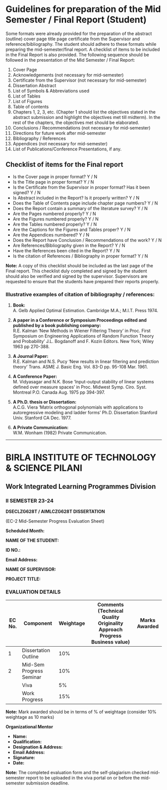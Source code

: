# Guidelines for preparation of the Mid Semester / Final Report (Student)

Some formats were already provided for the preparation of the abstract (outline) cover page title page certificate from the Supervisor and reference/bibliography. The student should adhere to these formats while preparing the mid-semester/final report. A checklist of items to be included in the Final Report is also provided. The following sequence should be followed in the presentation of the Mid Semester / Final Report:

1. Cover Page
2. Acknowledgements (not necessary for mid-semester)
3. Certificate from the Supervisor (not necessary for mid-semester)
4. Dissertation Abstract
5. List of Symbols & Abbreviations used
6. List of Tables
7. List of Figures
8. Table of contents
9. Chapters 1, 2, 3, etc. (Chapter 1 should list the objectives stated in the abstract submission and highlight the objectives met till midterm). In the rest of the chapters, the objectives met should be elaborated.
10. Conclusions / Recommendations (not necessary for mid-semester)
11. Directions for future work after mid-semester
12. Bibliography / References
13. Appendices (not necessary for mid-semester)
14. List of Publications/Conference Presentations, if any.

## Checklist of items for the Final report

- Is the Cover page in proper format? Y / N
- Is the Title page in proper format? Y / N
- Is the Certificate from the Supervisor in proper format? Has it been signed? Y / N
- Is Abstract included in the Report? Is it properly written? Y / N
- Does the Table of Contents page include chapter page numbers? Y / N
- Does the Report contain a summary of the literature survey? Y / N
- Are the Pages numbered properly? Y / N
- Are the Figures numbered properly? Y / N
- Are the Tables numbered properly? Y / N
- Are the Captions for the Figures and Tables proper? Y / N
- Are the Appendices numbered? Y / N
- Does the Report have Conclusion / Recommendations of the work? Y / N
- Are References/Bibliography given in the Report? Y / N
- Have the References been cited in the Report? Y / N
- Is the citation of References / Bibliography in proper format? Y / N

**Note:** A copy of this checklist should be included as the last page of the Final report. This checklist duly completed and signed by the student should also be verified and signed by the supervisor. Supervisors are requested to ensure that the students have prepared their reports properly.

### Illustrative examples of citation of bibliography / references:

1. **Book:**  
   A. Gelb Applied Optimal Estimation. Cambridge M.A.; M.I.T. Press 1974.

2. **A paper in a Conference or Symposium Proceedings edited and published by a book publishing company:**  
   R.E. Kalman ‘New Methods in Wiener Filtering Theory’ in Proc. First Symposium on Engineering Applications of Random Function Theory and Probability’ J.L. Bogdanoff and F. Kozin Editors. New York; Wiley 1963 pp 270-388.

3. **A Journal Paper:**  
   R.E. Kalman and N.S. Pucy ‘New results in linear filtering and prediction theory’ Trans. ASME J. Basic Eng. Vol. 83-D pp. 95-108 Mar. 1961.

4. **A Conference Paper:**  
   M. Vidyasagar and N.K. Bose ‘Input-output stability of linear systems defined over measure spaces’ in Proc. Midwest Symp. Ciro. Syst. Montreal P.O. Canada Aug. 1975 pp 394-397.

5. **A Ph.D. thesis or Dissertation:**  
   A.C.G. Viera ‘Matrix orthogonal polynomials with applications to autoregressive modeling and ladder forms’ Ph.D. Dissertation Stanford Univ. Stanford CA Dec. 1977.

6. **A Private Communication:**  
   W.M. Wonham (1982) Private Communication.

---

# BIRLA INSTITUTE OF TECHNOLOGY & SCIENCE PILANI
## Work Integrated Learning Programmes Division
### II SEMESTER 23-24

**DSECLZG628T / AIMLCZG628T DISSERTATION**

(EC-2 Mid-Semester Progress Evaluation Sheet)

**Scheduled Month:**

**NAME OF THE STUDENT:**

**ID NO.:**

**Email Address:**

**NAME OF SUPERVISOR:**

**PROJECT TITLE:**

### EVALUATION DETAILS

| EC No. | Component                      | Weightage | Comments (Technical Quality Originality Approach Progress Business value) | Marks Awarded |
|--------|--------------------------------|-----------|-------------------------------------------------------------------------|----------------|
| 1      | Dissertation Outline           | 10%       |                                                                         |                |
| 2      | Mid-Sem Progress Seminar       | 10%       |                                                                         |                |
|        | Viva                           | 5%        |                                                                         |                |
|        | Work Progress                  | 15%       |                                                                         |                |

**Note:** Mark awarded should be in terms of % of weightage (consider 10% weightage as 10 marks)

**Organizational Mentor**

- **Name:**
- **Qualification:**
- **Designation & Address:**
- **Email Address:**
- **Signature:**
- **Date:**

**Note:** The completed evaluation form and the self-plagiarism checked mid-semester report to be uploaded in the viva portal on or before the mid-semester submission deadline.
